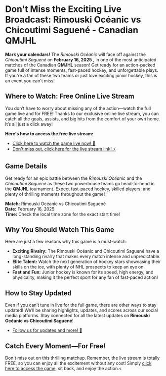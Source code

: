 # Don't Miss the Exciting Live Broadcast: Rimouski Océanic vs Chicoutimi Saguené - Canadian QMJHL

**Mark your calendars!** The _Rimouski Océanic_ will face off against the _Chicoutimi Saguené_ on **February 16, 2025** , in one of the most anticipated matches of the Canadian **QMJHL** season! Get ready for an action-packed game full of intense moments, fast-paced hockey, and unforgettable plays. If you're a fan of these two teams or just love exciting junior hockey, this is an event you can't miss!

## Where to Watch: Free Online Live Stream

You don’t have to worry about missing any of the action—watch the full game live and for FREE! Thanks to our exclusive online live stream, you can catch all the goals, assists, and big hits from the comfort of your own home. It’s all just a click away!

**Here's how to access the free live stream:**

- [Click here to watch the game live now! 🚨](https://tinyurl.com/livestreamfreeo?st=Rimouski+Oc%C3%A9anic+vs+Chicoutimi+Saguen%C3%A9&si=ghc)
- [Don't miss out, click here for the live stream link! ⚡](https://tinyurl.com/livestreamfreeo?st=Rimouski+Oc%C3%A9anic+vs+Chicoutimi+Saguen%C3%A9&si=ghc)

## Game Details

Get ready for an epic battle between the _Rimouski Océanic_ and the _Chicoutimi Saguené_ as these two powerhouse teams go head-to-head in the **QMJHL** tournament. Expect fast-paced hockey, skilled players, and plenty of thrilling moments throughout the game!

**Match:** Rimouski Océanic vs Chicoutimi Saguené  
**Date:** February 16, 2025  
**Time:** Check the local time zone for the exact start time!

## Why You Should Watch This Game

Here are just a few reasons why this game is a must-watch:

- **Exciting Rivalry:** The Rimouski Océanic and Chicoutimi Saguené have a long-standing rivalry that makes every match intense and unpredictable.
- **Elite Talent:** Watch the next generation of hockey stars showcasing their skills on the ice, with plenty of NHL prospects to keep an eye on.
- **Fast and Fun:** Junior hockey is known for its speed, high energy, and physicality, making it the perfect sport for any fan of fast-paced action!

## How to Stay Updated

Even if you can’t tune in live for the full game, there are other ways to stay updated! We’ll be sharing highlights, updates, and scores across our social media platforms. Stay connected for all the latest updates on **Rimouski Océanic vs Chicoutimi Saguené**!

- [Follow us for updates and more! 🚀](https://tinyurl.com/livestreamfreeo?st=Rimouski+Oc%C3%A9anic+vs+Chicoutimi+Saguen%C3%A9&si=ghc)

## Catch Every Moment—For Free!

Don't miss out on this thrilling matchup. Remember, the live stream is totally FREE, so you can enjoy all the excitement without any cost! Simply [click here to access the game](https://tinyurl.com/livestreamfreeo?st=Rimouski+Oc%C3%A9anic+vs+Chicoutimi+Saguen%C3%A9&si=ghc), sit back, and enjoy the action.\<
